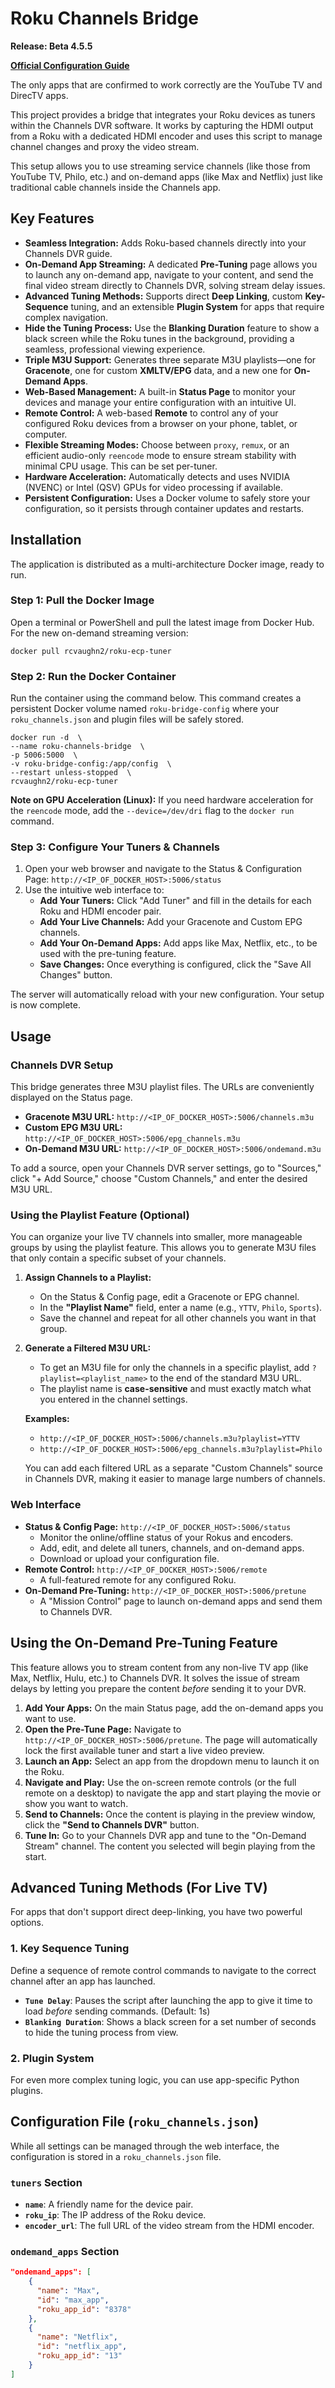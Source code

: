 # **Roku Channels Bridge**

**Release: Beta 4.5.5**

[**Official Configuration Guide**](https://tuner.ct.ws)

The only apps that are confirmed to work correctly are the YouTube TV and DirecTV apps. 

This project provides a bridge that integrates your Roku devices as tuners within the Channels DVR software. It works by capturing the HDMI output from a Roku with a dedicated HDMI encoder and uses this script to manage channel changes and proxy the video stream.

This setup allows you to use streaming service channels (like those from YouTube TV, Philo, etc.) and on-demand apps (like Max and Netflix) just like traditional cable channels inside the Channels app.

## **Key Features**

  * **Seamless Integration:** Adds Roku-based channels directly into your Channels DVR guide.
  * **On-Demand App Streaming:** A dedicated **Pre-Tuning** page allows you to launch any on-demand app, navigate to your content, and send the final video stream directly to Channels DVR, solving stream delay issues.
  * **Advanced Tuning Methods:** Supports direct **Deep Linking**, custom **Key-Sequence** tuning, and an extensible **Plugin System** for apps that require complex navigation.
  * **Hide the Tuning Process:** Use the **Blanking Duration** feature to show a black screen while the Roku tunes in the background, providing a seamless, professional viewing experience.
  * **Triple M3U Support:** Generates three separate M3U playlists—one for **Gracenote**, one for custom **XMLTV/EPG** data, and a new one for **On-Demand Apps**.
  * **Web-Based Management:** A built-in **Status Page** to monitor your devices and manage your entire configuration with an intuitive UI.
  * **Remote Control:** A web-based **Remote** to control any of your configured Roku devices from a browser on your phone, tablet, or computer.
  * **Flexible Streaming Modes:** Choose between `proxy`, `remux`, or an efficient audio-only `reencode` mode to ensure stream stability with minimal CPU usage. This can be set per-tuner.
  * **Hardware Acceleration:** Automatically detects and uses NVIDIA (NVENC) or Intel (QSV) GPUs for video processing if available.
  * **Persistent Configuration:** Uses a Docker volume to safely store your configuration, so it persists through container updates and restarts.

## **Installation**

The application is distributed as a multi-architecture Docker image, ready to run.

### **Step 1: Pull the Docker Image**

Open a terminal or PowerShell and pull the latest image from Docker Hub. For the new on-demand streaming version:

```
docker pull rcvaughn2/roku-ecp-tuner
```

### **Step 2: Run the Docker Container**

Run the container using the command below. This command creates a persistent Docker volume named `roku-bridge-config` where your `roku_channels.json` and plugin files will be safely stored.

```
docker run -d  \
--name roku-channels-bridge  \
-p 5006:5000  \
-v roku-bridge-config:/app/config  \
--restart unless-stopped  \
rcvaughn2/roku-ecp-tuner
```

**Note on GPU Acceleration (Linux):** If you need hardware acceleration for the `reencode` mode, add the `--device=/dev/dri` flag to the `docker run` command.

### **Step 3: Configure Your Tuners & Channels**

1.  Open your web browser and navigate to the Status & Configuration Page:
    `http://<IP_OF_DOCKER_HOST>:5006/status`
2.  Use the intuitive web interface to:
      * **Add Your Tuners:** Click "Add Tuner" and fill in the details for each Roku and HDMI encoder pair.
      * **Add Your Live Channels:** Add your Gracenote and Custom EPG channels.
      * **Add Your On-Demand Apps:** Add apps like Max, Netflix, etc., to be used with the pre-tuning feature.
      * **Save Changes:** Once everything is configured, click the "Save All Changes" button.

The server will automatically reload with your new configuration. Your setup is now complete.

## **Usage**

### **Channels DVR Setup**

This bridge generates three M3U playlist files. The URLs are conveniently displayed on the Status page.

  * **Gracenote M3U URL:** `http://<IP_OF_DOCKER_HOST>:5006/channels.m3u`
  * **Custom EPG M3U URL:** `http://<IP_OF_DOCKER_HOST>:5006/epg_channels.m3u`
  * **On-Demand M3U URL:** `http://<IP_OF_DOCKER_HOST>:5006/ondemand.m3u`

To add a source, open your Channels DVR server settings, go to "Sources," click "+ Add Source," choose "Custom Channels," and enter the desired M3U URL.

### **Using the Playlist Feature (Optional)**

You can organize your live TV channels into smaller, more manageable groups by using the playlist feature. This allows you to generate M3U files that only contain a specific subset of your channels.

1.  **Assign Channels to a Playlist:**

      * On the Status & Config page, edit a Gracenote or EPG channel.
      * In the **"Playlist Name"** field, enter a name (e.g., `YTTV`, `Philo`, `Sports`).
      * Save the channel and repeat for all other channels you want in that group.

2.  **Generate a Filtered M3U URL:**

      * To get an M3U file for only the channels in a specific playlist, add `?playlist=<playlist_name>` to the end of the standard M3U URL.
      * The playlist name is **case-sensitive** and must exactly match what you entered in the channel settings.

    **Examples:**

      * `http://<IP_OF_DOCKER_HOST>:5006/channels.m3u?playlist=YTTV`
      * `http://<IP_OF_DOCKER_HOST>:5006/epg_channels.m3u?playlist=Philo`

    You can add each filtered URL as a separate "Custom Channels" source in Channels DVR, making it easier to manage large numbers of channels.

### **Web Interface**

  * **Status & Config Page:** `http://<IP_OF_DOCKER_HOST>:5006/status`
      * Monitor the online/offline status of your Rokus and encoders.
      * Add, edit, and delete all tuners, channels, and on-demand apps.
      * Download or upload your configuration file.
  * **Remote Control:** `http://<IP_OF_DOCKER_HOST>:5006/remote`
      * A full-featured remote for any configured Roku.
  * **On-Demand Pre-Tuning:** `http://<IP_OF_DOCKER_HOST>:5006/pretune`
      * A "Mission Control" page to launch on-demand apps and send them to Channels DVR.

## **Using the On-Demand Pre-Tuning Feature**

This feature allows you to stream content from any non-live TV app (like Max, Netflix, Hulu, etc.) to Channels DVR. It solves the issue of stream delays by letting you prepare the content *before* sending it to your DVR.

1.  **Add Your Apps:** On the main Status page, add the on-demand apps you want to use.
2.  **Open the Pre-Tune Page:** Navigate to `http://<IP_OF_DOCKER_HOST>:5006/pretune`. The page will automatically lock the first available tuner and start a live video preview.
3.  **Launch an App:** Select an app from the dropdown menu to launch it on the Roku.
4.  **Navigate and Play:** Use the on-screen remote controls (or the full remote on a desktop) to navigate the app and start playing the movie or show you want to watch.
5.  **Send to Channels:** Once the content is playing in the preview window, click the **"Send to Channels DVR"** button.
6.  **Tune In:** Go to your Channels DVR app and tune to the "On-Demand Stream" channel. The content you selected will begin playing from the start.

## **Advanced Tuning Methods (For Live TV)**

For apps that don't support direct deep-linking, you have two powerful options.

### **1. Key Sequence Tuning**

Define a sequence of remote control commands to navigate to the correct channel after an app has launched.

  * **`Tune Delay`**: Pauses the script after launching the app to give it time to load *before* sending commands. (Default: 1s)
  * **`Blanking Duration`**: Shows a black screen for a set number of seconds to hide the tuning process from view.

### **2. Plugin System**

For even more complex tuning logic, you can use app-specific Python plugins.

## **Configuration File (`roku_channels.json`)**

While all settings can be managed through the web interface, the configuration is stored in a `roku_channels.json` file.

### **`tuners` Section**

  * **`name`**: A friendly name for the device pair.
  * **`roku_ip`**: The IP address of the Roku device.
  * **`encoder_url`**: The full URL of the video stream from the HDMI encoder.

### **`ondemand_apps` Section**

```json
"ondemand_apps": [
    {
      "name": "Max",
      "id": "max_app",
      "roku_app_id": "8378"
    },
    {
      "name": "Netflix",
      "id": "netflix_app",
      "roku_app_id": "13"
    }
]

```


